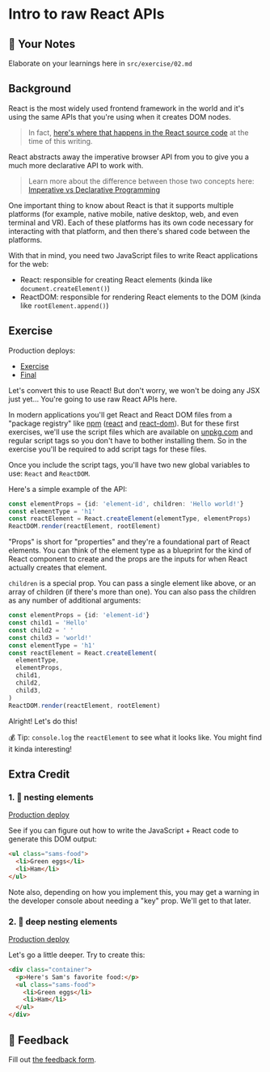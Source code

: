 # Intro to raw React APIs

## 📝 Your Notes

Elaborate on your learnings here in `src/exercise/02.md`

## Background

React is the most widely used frontend framework in the world and it's using the
same APIs that you're using when it creates DOM nodes.

> In fact,
> [here's where that happens in the React source code](https://github.com/facebook/react/blob/ee432635724d5a50301448016caa137ac3c0a7a2/packages/react-dom/src/client/ReactDOMComponent.js#L416)
> at the time of this writing.

React abstracts away the imperative browser API from you to give you a much more
declarative API to work with.

> Learn more about the difference between those two concepts here:
> [Imperative vs Declarative Programming](https://ui.dev/imperative-vs-declarative-programming/)

One important thing to know about React is that it supports multiple platforms
(for example, native mobile, native desktop, web, and even terminal and VR).
Each of these platforms has its own code necessary for interacting with that
platform, and then there's shared code between the platforms.

With that in mind, you need two JavaScript files to write React applications for
the web:

- React: responsible for creating React elements (kinda like
  `document.createElement()`)
- ReactDOM: responsible for rendering React elements to the DOM (kinda like
  `rootElement.append()`)

## Exercise

Production deploys:

- [Exercise](http://react-fundamentals-next.netlify.app/isolated/exercise/02.html)
- [Final](http://react-fundamentals-next.netlify.app/isolated/final/02.html)

Let's convert this to use React! But don't worry, we won't be doing any JSX just
yet... You're going to use raw React APIs here.

In modern applications you'll get React and React DOM files from a "package
registry" like [npm](https://npmjs.com) ([react](https://npm.im/react) and
[react-dom](https://npm.im/react-dom)). But for these first exercises, we'll use
the script files which are available on [unpkg.com](https://unpkg.com) and
regular script tags so you don't have to bother installing them. So in the
exercise you'll be required to add script tags for these files.

Once you include the script tags, you'll have two new global variables to use:
`React` and `ReactDOM`.

Here's a simple example of the API:

```typescript
const elementProps = {id: 'element-id', children: 'Hello world!'}
const elementType = 'h1'
const reactElement = React.createElement(elementType, elementProps)
ReactDOM.render(reactElement, rootElement)
```

"Props" is short for "properties" and they're a foundational part of React
elements. You can think of the element type as a blueprint for the kind of React
component to create and the props are the inputs for when React actually creates
that element.

`children` is a special prop. You can pass a single element like above, or an
array of children (if there's more than one). You can also pass the children as
any number of additional arguments:

```typescript
const elementProps = {id: 'element-id'}
const child1 = 'Hello'
const child2 = ' '
const child3 = 'world!'
const elementType = 'h1'
const reactElement = React.createElement(
  elementType,
  elementProps,
  child1,
  child2,
  child3,
)
ReactDOM.render(reactElement, rootElement)
```

Alright! Let's do this!

💰 Tip: `console.log` the `reactElement` to see what it looks like. You might
find it kinda interesting!

## Extra Credit

### 1. 💯 nesting elements

[Production deploy](http://react-fundamentals-next.netlify.app/isolated/final/02.extra-1.html)

See if you can figure out how to write the JavaScript + React code to generate
this DOM output:

```html
<ul class="sams-food">
  <li>Green eggs</li>
  <li>Ham</li>
</ul>
```

Note also, depending on how you implement this, you may get a warning in the
developer console about needing a "key" prop. We'll get to that later.

### 2. 💯 deep nesting elements

[Production deploy](http://react-fundamentals-next.netlify.app/isolated/final/02.extra-2.html)

Let's go a little deeper. Try to create this:

```html
<div class="container">
  <p>Here's Sam's favorite food:</p>
  <ul class="sams-food">
    <li>Green eggs</li>
    <li>Ham</li>
  </ul>
</div>
```

## 🦉 Feedback

Fill out
[the feedback form](https://ws.kcd.im/?ws=React%20Fundamentals%20%E2%9A%9B&e=02%3A%20Intro%20to%20raw%20React%20APIs&em=timatron%40gmail.com).

